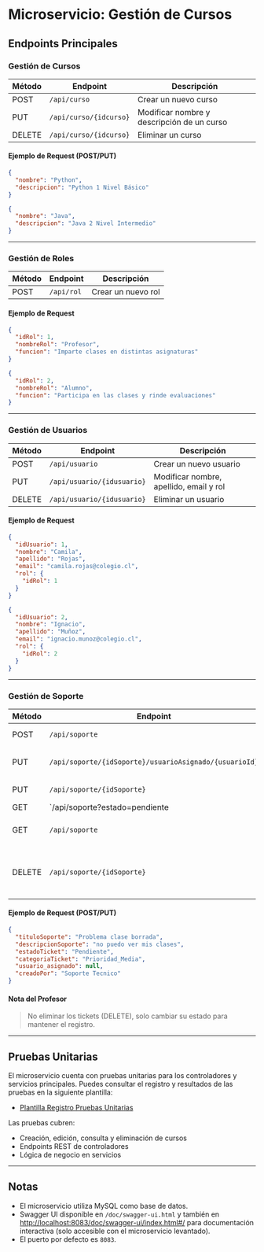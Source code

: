 # Microservicio: Gestión de Cursos

## Endpoints Principales

### Gestión de Cursos

| Método | Endpoint                                 | Descripción                                 |
|--------|------------------------------------------|---------------------------------------------|
| POST   | `/api/curso`                             | Crear un nuevo curso                        |
| PUT    | `/api/curso/{idcurso}`                   | Modificar nombre y descripción de un curso   |
| DELETE | `/api/curso/{idcurso}`                   | Eliminar un curso                           |

#### Ejemplo de Request (POST/PUT)
```json
{
  "nombre": "Python",
  "descripcion": "Python 1 Nivel Básico"
}

{
  "nombre": "Java",
  "descripcion": "Java 2 Nivel Intermedio"
}
```

---

### Gestión de Roles

| Método | Endpoint              | Descripción         |
|--------|-----------------------|---------------------|
| POST   | `/api/rol`            | Crear un nuevo rol  |

#### Ejemplo de Request
```json
{
  "idRol": 1,
  "nombreRol": "Profesor",
  "funcion": "Imparte clases en distintas asignaturas"
}

{
  "idRol": 2,
  "nombreRol": "Alumno",
  "funcion": "Participa en las clases y rinde evaluaciones"
}
```

---

### Gestión de Usuarios

| Método | Endpoint                                 | Descripción                                 |
|--------|------------------------------------------|---------------------------------------------|
| POST   | `/api/usuario`                           | Crear un nuevo usuario                      |
| PUT    | `/api/usuario/{idusuario}`               | Modificar nombre, apellido, email y rol     |
| DELETE | `/api/usuario/{idusuario}`               | Eliminar un usuario                         |

#### Ejemplo de Request
```json
{
  "idUsuario": 1,
  "nombre": "Camila",
  "apellido": "Rojas",
  "email": "camila.rojas@colegio.cl",
  "rol": {
    "idRol": 1
  }
}

{
  "idUsuario": 2,
  "nombre": "Ignacio",
  "apellido": "Muñoz",
  "email": "ignacio.munoz@colegio.cl",
  "rol": {
    "idRol": 2
  }
}
```

---

### Gestión de Soporte

| Método | Endpoint                                                        | Descripción                                 |
|--------|-----------------------------------------------------------------|---------------------------------------------|
| POST   | `/api/soporte`                                                  | Crear ticket de soporte                     |
| PUT    | `/api/soporte/{idSoporte}/usuarioAsignado/{usuarioId}`          | Asignar usuario a ticket                    |
| PUT    | `/api/soporte/{idSoporte}`                                      | Modificar ticket                            |
| GET    | `/api/soporte?estado=pendiente|abierto|cerrado`                 | Consultar tickets por estado                |
| GET    | `/api/soporte`                                                  | Consultar todos los tickets                 |
| DELETE | `/api/soporte/{idSoporte}`                                      | Eliminar ticket (cambiar estado, no borrar) |

#### Ejemplo de Request (POST/PUT)
```json
{
  "tituloSoporte": "Problema clase borrada",
  "descripcionSoporte": "no puedo ver mis clases",
  "estadoTicket": "Pendiente",
  "categoriaTicket": "Prioridad_Media",
  "usuario_asignado": null,
  "creadoPor": "Soporte Tecnico"
}
```

#### Nota del Profesor
> No eliminar los tickets (DELETE), solo cambiar su estado para mantener el registro.

---

## Pruebas Unitarias

El microservicio cuenta con pruebas unitarias para los controladores y servicios principales. Puedes consultar el registro y resultados de las pruebas en la siguiente plantilla:

- [Plantilla Registro Pruebas Unitarias](https://docs.google.com/spreadsheets/d/1uK9pYxZMLNKzUvrn0RiBoK9UOOQIiOXfXNgxnNymPJs/edit?usp=sharing)

Las pruebas cubren:
- Creación, edición, consulta y eliminación de cursos
- Endpoints REST de controladores
- Lógica de negocio en servicios

---

## Notas
- El microservicio utiliza MySQL como base de datos.
- Swagger UI disponible en `/doc/swagger-ui.html` y también en [http://localhost:8083/doc/swagger-ui/index.html#/](http://localhost:8083/doc/swagger-ui/index.html#/) para documentación interactiva (solo accesible con el microservicio levantado).
- El puerto por defecto es `8083`.